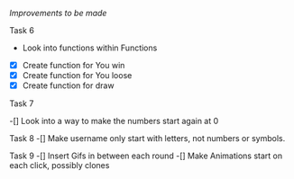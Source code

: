 *Improvements to be made*



Task 6
 - Look into functions within Functions
 - [x] Create function for You win
 - [x] Create function for You loose
 - [x] Create function for draw

 Task 7 

 -[] Look into a way to make the numbers start again at 0

 Task 8 
 -[] Make username only start with letters,  not numbers or symbols.

 Task 9 
 -[] Insert Gifs in between each round
 -[] Make Animations start on each click, possibly clones